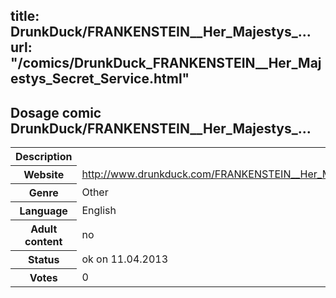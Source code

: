 title: DrunkDuck/FRANKENSTEIN__Her_Majestys_...
url: "/comics/DrunkDuck_FRANKENSTEIN__Her_Majestys_Secret_Service.html"
---
Dosage comic DrunkDuck/FRANKENSTEIN__Her_Majestys_...
-----------------------------------------

<table class="comicinfo">
<tr>
<th>Description</th><td></td>
</tr>
<tr>
<th>Website</th><td><a href="http://www.drunkduck.com/FRANKENSTEIN__Her_Majestys_Secret_Service/">http://www.drunkduck.com/FRANKENSTEIN__Her_Majestys_Secret_Service/</a></td>
</tr>
<tr>
<th>Genre</th><td>Other</td>
</tr>
<tr>
<th>Language</th><td>English</td>
</tr>
<tr>
<th>Adult content</th><td>no</td>
</tr>
<tr>
<th>Status</th><td>ok on 11.04.2013</td>
</tr>
<tr>
<th>Votes</th><td>0</div></td>
</tr>
</table>
